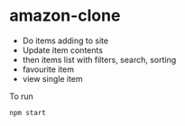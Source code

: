 # amazon-clone

- Do items adding to site
- Update item contents
- then items list with filters, search, sorting
- favourite item
- view single item

To run

```
npm start

```
